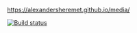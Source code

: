 https://alexandersheremet.github.io/media/

[![Build status](https://ci.appveyor.com/api/projects/status/htav4v0pm207d9ct?svg=true)](https://ci.appveyor.com/project/AlexanderSheremet/media)

